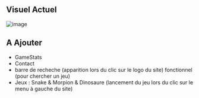 ## Visuel Actuel
![image](https://github.com/MathisTBU/ArcadiaPlay/assets/120473930/4ce57319-dcd5-47a2-995b-6cbdc6f711ad)

## A Ajouter
- GameStats
- Contact
- barre de recheche (apparition lors du clic sur le logo du site) fonctionnel (pour chercher un jeu) 
- Jeux : Snake & Morpion & Dinosaure (lancement du jeu lors du clic sur le menu à gauche du site)
